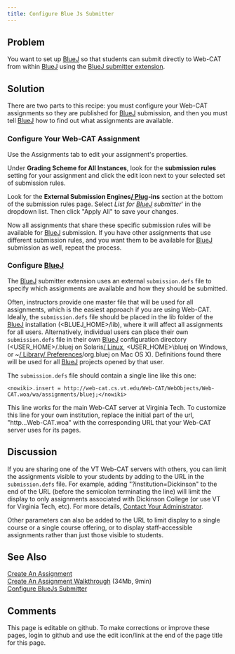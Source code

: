 ```yaml
---
title: Configure Blue Js Submitter
---
```

## Problem 

You want to set up [BlueJ](BlueJ.html) so that students can submit directly to Web-CAT from
within [BlueJ](BlueJ.html) using the [BlueJ submitter extension](http://www.bluej.org/extensions/submitter/submitter.html).

## Solution 

There are two parts to this recipe: you must configure your Web-CAT assignments
so they are published for [BlueJ](BlueJ.html) submission, and then you must tell [BlueJ](BlueJ.html) how to
find out what assignments are available.

### Configure Your Web-CAT Assignment 

Use the Assignments tab to edit your assignment's properties.

Under **Grading Scheme for All Instances**, look for the **submission rules** setting for your assignment and click the edit icon next to your selected set of submission rules.

Look for the **External Submission Engines[/ Plug](/Plug.html)-ins** section at the bottom of the submission rules page.  Select _List for [BlueJ](BlueJ.html) submitter_' in the dropdown list.  Then click "Apply All" to save your changes.

Now all assignments that share these specific submission rules will be available for [BlueJ](BlueJ.html) submission.  If you have other assignments that use different submission rules, and you want them to be available for [BlueJ](BlueJ.html) submission as well, repeat the process.

### Configure [BlueJ](BlueJ.html) 

The [BlueJ](BlueJ.html) submitter extension uses an external `submission.defs` file to specify which assignments are available and how they should be submitted.

Often, instructors provide one master file that will be used for all assignments, which is the easiest approach if you are using Web-CAT.  Ideally, the `submission.defs` file should be placed in the lib folder of the [BlueJ](BlueJ.html) installation (<BLUEJ_HOME>/lib), where it will affect all assignments for all users.  Alternatively, individual users can place their own `submission.defs` file in their own [BlueJ](BlueJ.html) configuration directory (<USER_HOME>/.bluej on Solaris[/ Linux](/Linux.html), <USER_HOME>\bluej on Windows, or ~[/ Library](/Library.html)[/ Preferences](/Preferences.html)/org.bluej on Mac OS X). Definitions found there will be used for all [BlueJ](BlueJ.html) projects opened by that user.

The `submission.defs` file should contain a single line like this one:

```
<nowiki>.insert = http://web-cat.cs.vt.edu/Web-CAT/WebObjects/Web-CAT.woa/wa/assignments/bluej;</nowiki>
```

This line works for the main Web-CAT server at Virginia Tech.  To customize this line for your own institution, replace the initial part of the url, "http...Web-CAT.woa" with the corresponding URL that your Web-CAT server uses for its pages.

## Discussion 

If you are sharing one of the VT Web-CAT servers with others, you can limit the assignments visible to your students by adding to the URL in the `submission.defs` file.  For example, adding "?institution=Dickinson" to the end of the URL (before the semicolon terminating the line) will limit the display to only assignments associated with Dickinson College (or use VT for Virginia Tech, etc).  For more details, [Contact Your Administrator](ContactYourAdministrator.html).

Other parameters can also be added to the URL to limit display to a single course or a single course offering, or to display staff-accessible assignments rather than just those visible to students.

## See Also 

[Create An Assignment](CreateAnAssignment.html) <br/>
[Create An Assignment Walkthrough](CreateAnAssignmentWalkthrough.html) (34Mb, 9min) <br/>
[Configure BlueJs Submitter](ConfigureBlueJsSubmitter.html)

## Comments 

This page is editable on github. To make corrections or improve these
pages, login to github and use the edit icon/link at the end of the
page title for this page.
